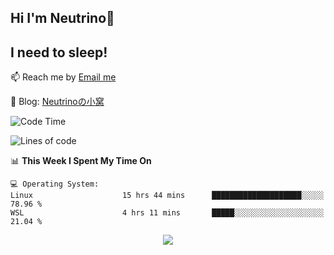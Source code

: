 ## Hi I'm Neutrino👋
## I need to sleep!

📫 Reach me by [Email me](mailto:neutrin1zzz@gmail.com)

💬 Blog: [Neutrinoの小窝](https://neutrino.top/)

<!--START_SECTION:waka-->
![Code Time](http://img.shields.io/badge/Code%20Time-660%20hrs%2026%20mins-blue)

![Lines of code](https://img.shields.io/badge/From%20Hello%20World%20I%27ve%20Written-706.6%20thousand%20lines%20of%20code-blue)

📊 **This Week I Spent My Time On** 

```text
💻 Operating System: 
Linux                    15 hrs 44 mins      ████████████████████░░░░░   78.96 % 
WSL                      4 hrs 11 mins       █████░░░░░░░░░░░░░░░░░░░░   21.04 % 
```


<!--END_SECTION:waka-->

<div align="center">
<img align="center" src="https://skillicons.dev/icons?i=c,cpp,py&theme=dark" />
  
<!--
**Neutrin1/Neutrin1** is a ✨ _special_ ✨ repository because its `README.md` (this file) appears on your GitHub profile.

![header](https://capsule-render.vercel.app/api?type=venom&color=auto&height=100&section=header&text=Wish%20u%20have%20a%20nice%20day&fontSize=30&theme=tokyonight)
